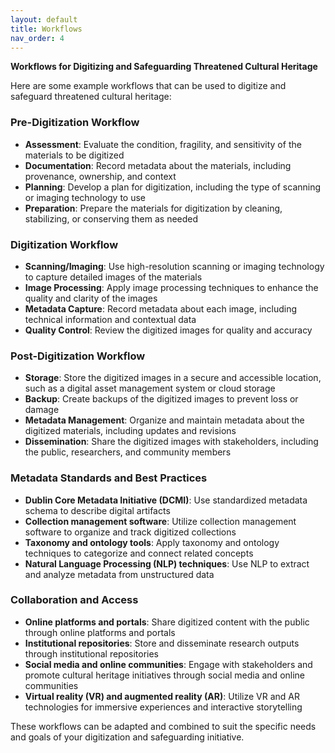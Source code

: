 ```yaml
---
layout: default
title: Workflows
nav_order: 4
---
```


**Workflows for Digitizing and Safeguarding Threatened Cultural Heritage**

Here are some example workflows that can be used to digitize and safeguard threatened cultural heritage:

### **Pre-Digitization Workflow**

* **Assessment**: Evaluate the condition, fragility, and sensitivity of the materials to be digitized
* **Documentation**: Record metadata about the materials, including provenance, ownership, and context
* **Planning**: Develop a plan for digitization, including the type of scanning or imaging technology to use
* **Preparation**: Prepare the materials for digitization by cleaning, stabilizing, or conserving them as needed

### **Digitization Workflow**

* **Scanning/Imaging**: Use high-resolution scanning or imaging technology to capture detailed images of the materials
* **Image Processing**: Apply image processing techniques to enhance the quality and clarity of the images
* **Metadata Capture**: Record metadata about each image, including technical information and contextual data
* **Quality Control**: Review the digitized images for quality and accuracy

### **Post-Digitization Workflow**

* **Storage**: Store the digitized images in a secure and accessible location, such as a digital asset management system or cloud storage
* **Backup**: Create backups of the digitized images to prevent loss or damage
* **Metadata Management**: Organize and maintain metadata about the digitized materials, including updates and revisions
* **Dissemination**: Share the digitized images with stakeholders, including the public, researchers, and community members

### **Metadata Standards and Best Practices**

* **Dublin Core Metadata Initiative (DCMI)**: Use standardized metadata schema to describe digital artifacts
* **Collection management software**: Utilize collection management software to organize and track digitized collections
* **Taxonomy and ontology tools**: Apply taxonomy and ontology techniques to categorize and connect related concepts
* **Natural Language Processing (NLP) techniques**: Use NLP to extract and analyze metadata from unstructured data

### **Collaboration and Access**

* **Online platforms and portals**: Share digitized content with the public through online platforms and portals
* **Institutional repositories**: Store and disseminate research outputs through institutional repositories
* **Social media and online communities**: Engage with stakeholders and promote cultural heritage initiatives through social media and online communities
* **Virtual reality (VR) and augmented reality (AR)**: Utilize VR and AR technologies for immersive experiences and interactive storytelling

These workflows can be adapted and combined to suit the specific needs and goals of your digitization and safeguarding initiative.